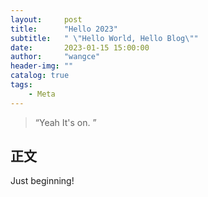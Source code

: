 ```yaml
---
layout:     post
title:      "Hello 2023"
subtitle:   " \"Hello World, Hello Blog\""
date:       2023-01-15 15:00:00
author:     "wangce"
header-img: ""
catalog: true
tags:
    - Meta
---
```


> “Yeah It's on. ”

<p id = "build"></p>

## 正文
Just beginning!
